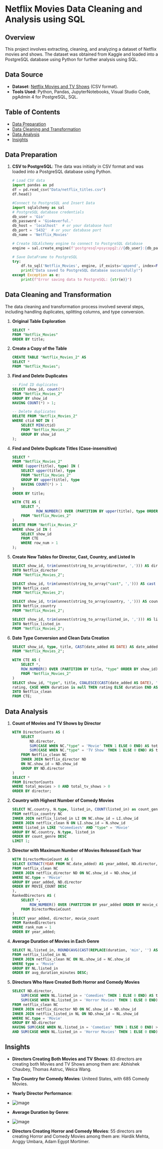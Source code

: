 # Netflix Movies Data Cleaning and Analysis using SQL

## Overview

This project involves extracting, cleaning, and analyzing a dataset of Netflix movies and shows. The dataset was obtained from Kaggle and loaded into a PostgreSQL database using Python for further analysis using SQL.

## Data Source

- **Dataset**: [Netflix Movies and TV Shows](https://www.kaggle.com/datasets/shivamb/netflix-shows) (CSV format).
- **Tools Used**: Python, Pandas, JupyterNotebooks, Visual Studio Code, pgAdmin 4 for PostgreSQL, SQL.

## Table of Contents

- [Data Preparation](#Data-Preparation)
- [Data Cleaning and Transformation](#Data-Cleaning-and-Transformation)
- [Data Analysis](#Data-Analysis)
- [Insights](#Insights)

## Data Preparation

1. **CSV to PostgreSQL**: The data was initially in CSV format and was loaded into a PostgreSQL database using Python.

    ```python
    # Load CSV data
    import pandas as pd
    df = pd.read_csv("Data/netflix_titles.csv")
    df.head()

    #Connect to PostgreSQL and Insert Data
    import sqlalchemy as sal
    # PostgreSQL database credentials
    db_user = 'Gio'
    db_password = 'Gio4everful.'
    db_host = 'localhost'  # or your database host
    db_port = '5432'  # or your database port
    db_name = 'Netflix_Movies'
    
    # Create SQLAlchemy engine to connect to PostgreSQL database
    engine = sal.create_engine(f'postgresql+psycopg2://{db_user}:{db_password}@{db_host}:{db_port}/{db_name}')
    
    # Save DataFrame to PostgreSQL
    try:
        df.to_sql('Netflix_Movies', engine, if_exists='append', index=False)
        print("Data saved to PostgreSQL database successfully!")
    except Exception as e:
        print(f"Error saving data to PostgreSQL: {str(e)}")
    ```

## Data Cleaning and Transformation

The data cleaning and transformation process involved several steps, including handling duplicates, splitting columns, and type conversion.

1. **Original Table Exploration**

    ```sql
    SELECT *
    FROM "Netflix_Movies"
    ORDER BY title;
    ```

2. **Create a Copy of the Table**

    ```sql
    CREATE TABLE "Netflix_Movies_2" AS
    SELECT *
    FROM "Netflix_Movies";
    ```

3. **Find and Delete Duplicates**

    ```sql
    -- Find ID duplicates
    SELECT show_id, count(*)
    FROM "Netflix_Movies_2"
    GROUP BY show_id
    HAVING COUNT(*) > 1;

    -- Delete duplicates
    DELETE FROM "Netflix_Movies_2"
    WHERE ctid NOT IN (
        SELECT MIN(ctid)
        FROM "Netflix_Movies_2"
        GROUP BY show_id
    );
    ```

4. **Find and Delete Duplicate Titles (Case-insensitive)**

    ```sql
    SELECT *
    FROM "Netflix_Movies_2"
    WHERE (upper(title), type) IN ( 
        SELECT upper(title), type 
        FROM "Netflix_Movies_2"
        GROUP BY upper(title), type
        HAVING COUNT(*) > 1
    )
    ORDER BY title;

    WITH CTE AS (
        SELECT *,
               ROW_NUMBER() OVER (PARTITION BY upper(title), type ORDER BY show_id) AS row_num
        FROM "Netflix_Movies_2"
    )
    DELETE FROM "Netflix_Movies_2"
    WHERE show_id IN (
        SELECT show_id
        FROM CTE
        WHERE row_num > 1
    );
    ```

5. **Create New Tables for Director, Cast, Country, and Listed In**

    ```sql
    SELECT show_id, trim(unnest(string_to_array(director, ','))) AS director
    INTO Netflix_director
    FROM "Netflix_Movies_2";

    SELECT show_id, trim(unnest(string_to_array("cast", ','))) AS cast
    INTO Netflix_cast
    FROM "Netflix_Movies_2";

    SELECT show_id, trim(unnest(string_to_array(country, ','))) AS country
    INTO Netflix_country
    FROM "Netflix_Movies_2";

    SELECT show_id, trim(unnest(string_to_array(listed_in, ','))) AS listed_in
    INTO Netflix_listed_in
    FROM "Netflix_Movies_2";
    ```

6. **Date Type Conversion and Clean Data Creation**

    ```sql
    SELECT show_id, type, title, CAST(date_added AS DATE) AS date_added
    FROM "Netflix_Movies_2";

    WITH CTE AS (
        SELECT *,
        ROW_NUMBER() OVER (PARTITION BY title, "type" ORDER BY show_id) AS row_num
        FROM "Netflix_Movies_2"
    )
    SELECT show_id, "type", title, COALESCE(CAST(date_added AS DATE), '2020-01-01') AS date_added, release_year,
    rating, CASE WHEN duration is null THEN rating ELSE duration END AS duration, description
    INTO Netflix_clean
    FROM CTE;
    ```

## Data Analysis

1. **Count of Movies and TV Shows by Director**

    ```sql
    WITH DirectorCounts AS (
        SELECT 
            ND.director,
            SUM(CASE WHEN NC."type" = 'Movie' THEN 1 ELSE 0 END) AS total_movies,
            SUM(CASE WHEN NC."type" = 'TV Show' THEN 1 ELSE 0 END) AS total_tv_shows
        FROM Netflix_clean NC
        INNER JOIN Netflix_director ND
        ON NC.show_id = ND.show_id
        GROUP BY ND.director
    )
    SELECT *
    FROM DirectorCounts
    WHERE total_movies > 0 AND total_tv_shows > 0
    ORDER BY director;
    ```

2. **Country with Highest Number of Comedy Movies**

    ```sql
    SELECT NC.country, N.type, listed_in, COUNT(listed_in) as count_genre
    FROM netflix_country NC
    INNER JOIN netflix_listed_in LI ON NC.show_id = LI.show_id
    INNER JOIN netflix_clean N ON LI.show_id = N.show_id
    WHERE listed_in LIKE '%Comedies%' AND "type" = 'Movie'
    GROUP BY NC.country, N.type, listed_in
    ORDER BY count_genre DESC
    LIMIT 1;
    ```

3. **Director with Maximum Number of Movies Released Each Year**

    ```sql
    WITH DirectorMovieCount AS (
    SELECT EXTRACT(YEAR FROM NC.date_added) AS year_added, ND.director, COUNT(NC.show_id) AS movie_count
    FROM netflix_clean NC
    INNER JOIN netflix_director ND ON NC.show_id = ND.show_id
    WHERE NC.type = 'Movie'
    GROUP BY year_added, ND.director
    ORDER BY MOVIE_COUNT DESC
    ),
    RankedDirectors AS (
        SELECT *,
            ROW_NUMBER() OVER (PARTITION BY year_added ORDER BY movie_count DESC) AS rank_num
        FROM DirectorMovieCount
    )
    SELECT year_added, director, movie_count
    FROM RankedDirectors
    WHERE rank_num = 1
    ORDER BY year_added;
    ```

4. **Average Duration of Movies in Each Genre**

    ```sql
    SELECT NL.listed_in, ROUND(AVG(CAST(REPLACE(duration, 'min', '') AS INTEGER))) AS avg_duration_minutes
    FROM netflix_listed_in NL
    INNER JOIN netflix_clean NC ON NL.show_id = NC.show_id
    WHERE type = 'Movie'
    GROUP BY NL.listed_in
    ORDER BY avg_duration_minutes DESC;
    ```

5. **Directors Who Have Created Both Horror and Comedy Movies**

    ```sql
    SELECT ND.director,
        SUM(CASE WHEN NL.listed_in = 'Comedies' THEN 1 ELSE 0 END) AS total_comedy_movies,
        SUM(CASE WHEN NL.listed_in = 'Horror Movies' THEN 1 ELSE 0 END) AS total_horror_movies
    FROM netflix_clean NC
    INNER JOIN netflix_director ND ON NC.show_id = ND.show_id
    INNER JOIN netflix_listed_in NL ON ND.show_id = NL.show_id
    WHERE NC.type = 'Movie'
    GROUP BY ND.director
    HAVING SUM(CASE WHEN NL.listed_in = 'Comedies' THEN 1 ELSE 0 END) > 0
    AND SUM(CASE WHEN NL.listed_in = 'Horror Movies' THEN 1 ELSE 0 END) > 0;
    ```

## Insights

- **Directors Creating Both Movies and TV Shows**: 83 directors are creating both Movies and TV Shows among them are: Abhishek Chaubey, Thomas Astruc, Weica Wang.
- **Top Country for Comedy Movies**: Uniteed States, with 685 Comedy Movies.
- **Yearly Director Performance**:
- ![image](https://github.com/user-attachments/assets/2705809b-39b1-4b2a-ba29-ca2b87319b88)
- **Average Duration by Genre**:
- ![image](https://github.com/user-attachments/assets/db047bae-af73-4c7d-a3f7-3b8f74362729)

- **Directors Creating Horror and Comedy Movies**: 55 directors are creating Horror and Comedy Movies among them are: Hardik Mehta, Anggy Umbara, Adam Egypt Mortimer.
